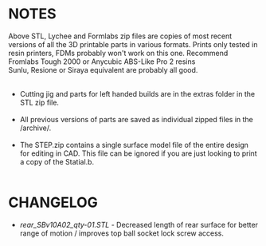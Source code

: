 # NOTES
Above STL, Lychee and Formlabs zip files are copies of most recent versions of all the 3D printable parts in various formats. Prints only tested in resin printers, FDMs probably won't work on this one. Recommend Fromlabs Tough 2000 or Anycubic ABS-Like Pro 2 resins<br/>Sunlu, Resione or Siraya equivalent are probably all good.
<br/><br/>
* Cutting jig and parts for left handed builds are in the extras folder in the STL zip file.
<br/><br/>
* All previous versions of parts are saved as individual zipped files in the /archive/.
<br/><br/>
 * The STEP.zip contains a single surface model file of the entire design for editing in CAD. This file can be ignored if you are just looking to print a copy of the Statial.b.
<br/><br/>
# CHANGELOG
* _rear_SBv10A02_qty-01.STL_ - Decreased length of rear surface for better range of motion / improves top ball socket lock screw access.